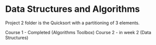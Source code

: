# Data Structures and Algorithms

Project 2 folder is the Quicksort with a partitioning of 3 elements.

Course 1 - Completed (Algorithms Toolbox)
Course 2 - in week 2 (Data Structures)

